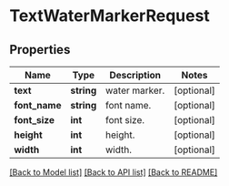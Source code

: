 # TextWaterMarkerRequest

## Properties
Name | Type | Description | Notes
------------ | ------------- | ------------- | -------------
**text** | **string** | water marker. | [optional] 
**font_name** | **string** | font name. | [optional] 
**font_size** | **int** | font size. | [optional] 
**height** | **int** | height. | [optional] 
**width** | **int** | width. | [optional] 

[[Back to Model list]](../README.md#documentation-for-models) [[Back to API list]](../README.md#documentation-for-api-endpoints) [[Back to README]](../README.md)


